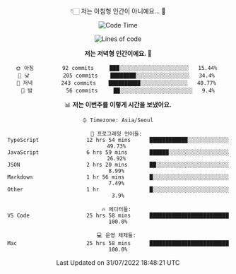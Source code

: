 <div align='center'>
 
👇🏻 저는 아침형 인간이 아니예요... 🙊
 
<!--START_SECTION:waka-->
![Code Time](http://img.shields.io/badge/Code%20Time-1%2C702%20hrs%207%20mins-blue)

![Lines of code](https://img.shields.io/badge/%EC%A0%80%EB%8A%94%20%EC%97%AC%ED%83%9C%EA%B9%8C%EC%A7%80%20-269%20Thousand%20%EC%A4%84%EC%9D%98%20%EC%BD%94%EB%93%9C%EB%A5%BC%20%EC%9E%91%EC%84%B1%ED%96%88%EC%96%B4%EC%9A%94.-blue)

**저는 저녁형 인간이에요. 🦉** 

```text
🌞 아침         92 commits     ███░░░░░░░░░░░░░░░░░░░░░░   15.44% 
🌆 낮　         205 commits    ████████░░░░░░░░░░░░░░░░░   34.4% 
🌃 저녁         243 commits    ██████████░░░░░░░░░░░░░░░   40.77% 
🌙 밤　         56 commits     ██░░░░░░░░░░░░░░░░░░░░░░░   9.4%

```


📊 **저는 이번주를 이렇게 시간을 보냈어요.** 

```text
⌚︎ Timezone: Asia/Seoul

💬 프로그래밍 언어들: 
TypeScript               12 hrs 54 mins      ████████████░░░░░░░░░░░░░   49.73% 
JavaScript               6 hrs 59 mins       ██████░░░░░░░░░░░░░░░░░░░   26.92% 
JSON                     2 hrs 20 mins       ██░░░░░░░░░░░░░░░░░░░░░░░   8.99% 
Markdown                 1 hr 56 mins        █░░░░░░░░░░░░░░░░░░░░░░░░   7.49% 
Other                    1 hr                █░░░░░░░░░░░░░░░░░░░░░░░░   3.9%

🔥 에디터들: 
VS Code                  25 hrs 58 mins      █████████████████████████   100.0%

💻 운영 체제들: 
Mac                      25 hrs 58 mins      █████████████████████████   100.0%

```


 Last Updated on 31/07/2022 18:48:21 UTC
<!--END_SECTION:waka-->
 </div>
<!---
Emewjin/Emewjin is a ✨ special ✨ repository because its `README.md` (this file) appears on your GitHub profile.
You can click the Preview link to take a look at your changes.
--->
